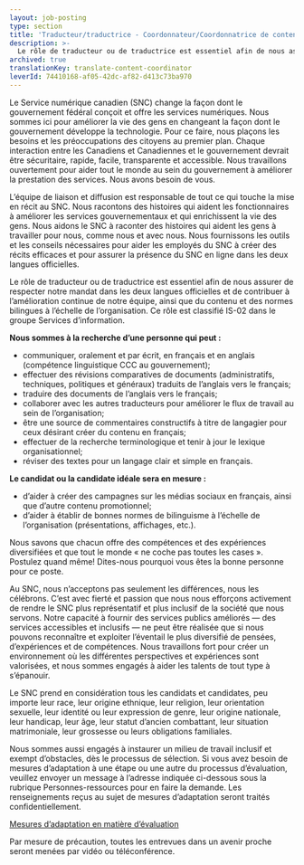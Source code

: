 ```yaml
---
layout: job-posting
type: section
title: 'Traducteur/traductrice - Coordonnateur/Coordonnatrice de contenu'
description: >-
  Le rôle de traducteur ou de traductrice est essentiel afin de nous assurer de respecter notre mandat dans les deux langues officielles et de contribuer à l’amélioration continue de notre équipe, ainsi que du contenu et des normes bilingues à l’échelle de l’organisation.
archived: true
translationKey: translate-content-coordinator
leverId: 74410168-af05-42dc-af82-d413c73ba970
---
```


Le Service numérique canadien (SNC) change la façon dont le gouvernement fédéral conçoit et offre les services numériques. Nous sommes ici pour améliorer la vie des gens en changeant la façon dont le gouvernement développe la technologie. Pour ce faire, nous plaçons les besoins et les préoccupations des citoyens au premier plan. Chaque interaction entre les Canadiens et Canadiennes et le gouvernement devrait être sécuritaire, rapide, facile, transparente et accessible. Nous travaillons ouvertement pour aider tout le monde au sein du gouvernement à améliorer la prestation des services. Nous avons besoin de vous.

L’équipe de liaison et diffusion est responsable de tout ce qui touche la mise en récit au SNC. Nous racontons des histoires qui aident les fonctionnaires à améliorer les services gouvernementaux et qui enrichissent la vie des gens. Nous aidons le SNC à raconter des histoires qui aident les gens à travailler pour nous, comme nous et avec nous. Nous fournissons les outils et les conseils nécessaires pour aider les employés du SNC à créer des récits efficaces et pour assurer la présence du SNC en ligne dans les deux langues officielles. 

Le rôle de traducteur ou de traductrice est essentiel afin de nous assurer de respecter notre mandat dans les deux langues officielles et de contribuer à l’amélioration continue de notre équipe, ainsi que du contenu et des normes bilingues à l’échelle de l’organisation. Ce rôle est classifié IS-02 dans le groupe Services d’information. 

**Nous sommes à la recherche d’une personne qui peut :**

- communiquer, oralement et par écrit, en français et en anglais (compétence linguistique CCC au gouvernement); 
- effectuer des révisions comparatives de documents (administratifs, techniques, politiques et généraux) traduits de l’anglais vers le français; 
- traduire des documents de l’anglais vers le français; 
- collaborer avec les autres traducteurs pour améliorer le flux de travail au sein de l’organisation; 
- être une source de commentaires constructifs à titre de langagier pour ceux désirant créer du contenu en français; 
- effectuer de la recherche terminologique et tenir à jour le lexique organisationnel; 
- réviser des textes pour un langage clair et simple en français.

**Le candidat ou la candidate idéale sera en mesure :**

- d’aider à créer des campagnes sur les médias sociaux en français, ainsi que d’autre contenu promotionnel; 
- d’aider à établir de bonnes normes de bilinguisme à l’échelle de l’organisation (présentations, affichages, etc.).  

Nous savons que chacun offre des compétences et des expériences diversifiées et que tout le monde « ne coche pas toutes les cases ». Postulez quand même! Dites-nous pourquoi vous êtes la bonne personne pour ce poste.

Au SNC, nous n’acceptons pas seulement les différences, nous les célébrons. C’est avec fierté et passion que nous nous efforçons activement de rendre le SNC plus représentatif et plus inclusif de la société que nous servons. Notre capacité à fournir des services publics améliorés — des services accessibles et inclusifs — ne peut être réalisée que si nous pouvons reconnaître et exploiter l’éventail le plus diversifié de pensées, d’expériences et de compétences. Nous travaillons fort pour créer un environnement où les différentes perspectives et expériences sont valorisées, et nous sommes engagés à aider les talents de tout type à s’épanouir.

Le SNC prend en considération tous les candidats et candidates, peu importe leur race, leur origine ethnique, leur religion, leur orientation sexuelle, leur identité ou leur expression de genre, leur origine nationale, leur handicap, leur âge, leur statut d’ancien combattant, leur situation matrimoniale, leur grossesse ou leurs obligations familiales.

Nous sommes aussi engagés à instaurer un milieu de travail inclusif et exempt d’obstacles, dès le processus de sélection. Si vous avez besoin de mesures d’adaptation à une étape ou une autre du processus d’évaluation, veuillez envoyer un message à l’adresse indiquée ci-dessous sous la rubrique Personnes-ressources pour en faire la demande. Les renseignements reçus au sujet de mesures d’adaptation seront traités confidentiellement.

[Mesures d’adaptation en matière d’évaluation](https://www.canada.ca/fr/commission-fonction-publique/services/mesures-d-adaptation-matiere-evaluation.html)

Par mesure de précaution, toutes les entrevues dans un avenir proche seront menées par vidéo ou téléconférence. 




